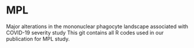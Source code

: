 # MPL
Major alterations in the mononuclear phagocyte landscape associated with COVID-19 severity study
This git contains all R codes used in our publication for MPL study. 
